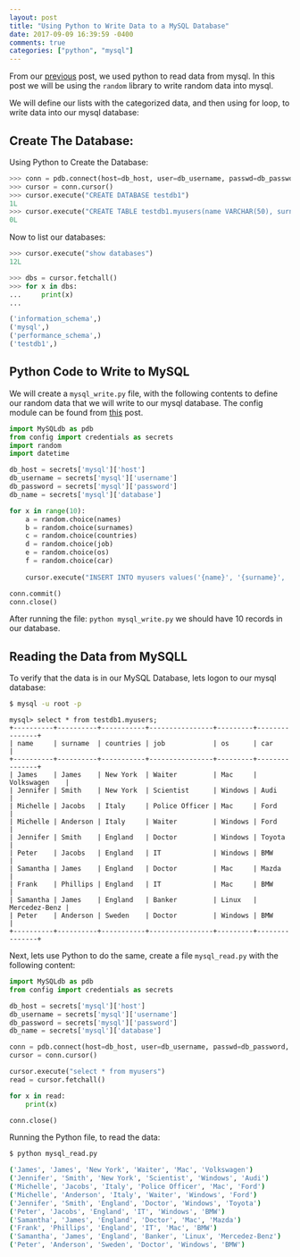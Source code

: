 ```yaml
---
layout: post
title: "Using Python to Write Data to a MySQL Database"
date: 2017-09-09 16:39:59 -0400
comments: true
categories: ["python", "mysql"] 
---
```


From our [previous](http://blog.ruanbekker.com/blog/2017/09/09/using-python-to-read-data-from-a-mysql-database/) post, we used python to read data from mysql. In this post we will be using the `random` library to write random data into mysql.

We will define our lists with the categorized data, and then using for loop, to write data into our mysql database:

## Create The Database:

Using Python to Create the Database:

```python
>>> conn = pdb.connect(host=db_host, user=db_username, passwd=db_password)
>>> cursor = conn.cursor()
>>> cursor.execute("CREATE DATABASE testdb1")
1L
>>> cursor.execute("CREATE TABLE testdb1.myusers(name VARCHAR(50), surname VARCHAR(50), countries VARCHAR(50), job VARCHAR(20), os VARCHAR(20), car VARCHAR(20))")
0L
```

Now to list our databases:

```python
>>> cursor.execute("show databases")
12L

>>> dbs = cursor.fetchall()
>>> for x in dbs:
...     print(x)
...

('information_schema',)
('mysql',)
('performance_schema',)
('testdb1',)
```

## Python Code to Write to MySQL

We will create a `mysql_write.py` file, with the following contents to define our random data that we will write to our mysql database. The config module can be found from [this](http://blog.ruanbekker.com/blog/2017/09/09/using-python-to-read-data-from-a-mysql-database/) post.

```python mysql_write.py
import MySQLdb as pdb
from config import credentials as secrets
import random
import datetime

db_host = secrets['mysql']['host']
db_username = secrets['mysql']['username']
db_password = secrets['mysql']['password']
db_name = secrets['mysql']['database']

for x in range(10):
    a = random.choice(names)
    b = random.choice(surnames)
    c = random.choice(countries)
    d = random.choice(job)
    e = random.choice(os)
    f = random.choice(car)
    
    cursor.execute("INSERT INTO myusers values('{name}', '{surname}', '{countries}', '{job}', '{os}', '{car}');".format(name=a, surname=b, countries=c, job=d, os=e, car=f))

conn.commit()
conn.close()
```

After running the file: `python mysql_write.py` we should have 10 records in our database.

## Reading the Data from MySQLL

To verify that the data is in our MySQL Database, lets logon to our mysql database:

```bash
$ mysql -u root -p
```
```mysql
mysql> select * from testdb1.myusers;
+----------+----------+-----------+----------------+---------+---------------+
| name     | surname  | countries | job            | os      | car           |
+----------+----------+-----------+----------------+---------+---------------+
| James    | James    | New York  | Waiter         | Mac     | Volkswagen    |
| Jennifer | Smith    | New York  | Scientist      | Windows | Audi          |
| Michelle | Jacobs   | Italy     | Police Officer | Mac     | Ford          |
| Michelle | Anderson | Italy     | Waiter         | Windows | Ford          |
| Jennifer | Smith    | England   | Doctor         | Windows | Toyota        |
| Peter    | Jacobs   | England   | IT             | Windows | BMW           |
| Samantha | James    | England   | Doctor         | Mac     | Mazda         |
| Frank    | Phillips | England   | IT             | Mac     | BMW           |
| Samantha | James    | England   | Banker         | Linux   | Mercedez-Benz |
| Peter    | Anderson | Sweden    | Doctor         | Windows | BMW           |
+----------+----------+-----------+----------------+---------+---------------+
```

Next, lets use Python to do the same, create a file `mysql_read.py` with the following content:

```python
import MySQLdb as pdb
from config import credentials as secrets

db_host = secrets['mysql']['host']
db_username = secrets['mysql']['username']
db_password = secrets['mysql']['password']
db_name = secrets['mysql']['database']

conn = pdb.connect(host=db_host, user=db_username, passwd=db_password, db=db_name)
cursor = conn.cursor()

cursor.execute("select * from myusers")
read = cursor.fetchall()

for x in read:
    print(x)

conn.close()
```

Running the Python file, to read the data:

```bash
$ python mysql_read.py

('James', 'James', 'New York', 'Waiter', 'Mac', 'Volkswagen')
('Jennifer', 'Smith', 'New York', 'Scientist', 'Windows', 'Audi')
('Michelle', 'Jacobs', 'Italy', 'Police Officer', 'Mac', 'Ford')
('Michelle', 'Anderson', 'Italy', 'Waiter', 'Windows', 'Ford')
('Jennifer', 'Smith', 'England', 'Doctor', 'Windows', 'Toyota')
('Peter', 'Jacobs', 'England', 'IT', 'Windows', 'BMW')
('Samantha', 'James', 'England', 'Doctor', 'Mac', 'Mazda')
('Frank', 'Phillips', 'England', 'IT', 'Mac', 'BMW')
('Samantha', 'James', 'England', 'Banker', 'Linux', 'Mercedez-Benz')
('Peter', 'Anderson', 'Sweden', 'Doctor', 'Windows', 'BMW')
``` 

<center>
        <script type='text/javascript' src='https://ko-fi.com/widgets/widget_2.js'></script><script type='text/javascript'>kofiwidget2.init('Buy Me a Coffee', '#46b798', 'A6423ZIQ');kofiwidget2.draw();</script>
</center>
